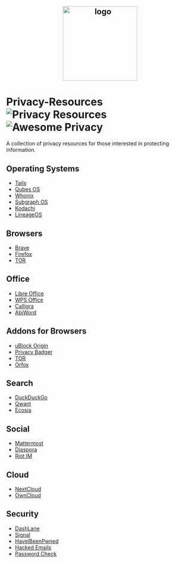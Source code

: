 <h2 align="center">
<img width="200" src="https://raw.githubusercontent.com/ramsal/Privacy-Resources/master/Privacy%20Resources.png" alt="logo">

# Privacy-Resources ![Privacy Resources](https://img.shields.io/badge/privacy-resources-green.svg) ![Awesome Privacy](https://img.shields.io/badge/awesome-privacy-red.svg)
A collection of privacy resources for those interested in protecting information. 
</h2>

## Operating Systems
- [Tails](https://tails.boum.org/index.es.html)
- [Qubes OS](https://www.qubes-os.org/)
- [Whonix](https://www.whonix.org/)
- [Subgraph OS](https://subgraph.com/)
- [Kodachi](https://sourceforge.net/projects/linuxkodachi/)
- [LineageOS](https://lineageos.org/)

## Browsers
- [Brave](https://brave.com/)
- [Firefox](https://www.mozilla.org/es-ES/firefox/)
- [TOR](https://www.torproject.org/download/)

## Office
- [Libre Office](https://duckduckgo.com/)
- [WPS Office](https://www.wps.com/)
- [Calligra](https://www.calligra.org/)
- [AbiWord](https://www.abisource.com/)

## Addons for Browsers
- [uBlock Origin](https://addons.mozilla.org/es/firefox/addon/ublock-origin/)
- [Privacy Badger](https://www.eff.org/es/node/99095)
- [TOR](https://www.torproject.org/download/)
- [Orfox](https://play.google.com/store/apps/details?id=info.guardianproject.orfox&hl=es)

## Search
- [DuckDuckGo](https://duckduckgo.com/)
- [Qwant](https://www.qwant.com/)
- [Ecosia](https://www.ecosia.org/)

## Social
- [Mattermost](https://mattermost.com/)
- [Diaspora](https://diasporafoundation.org/)
- [Riot IM](https://about.riot.im/)

## Cloud
- [NextCloud](https://nextcloud.com/)
- [OwnCloud](https://owncloud.org/)

## Security
- [DashLane](https://www.dashlane.com/)
- [Signal](https://www.signal.org/es/)
- [HaveIBeenPwned](https://haveibeenpwned.com/)
- [Hacked Emails](https://hacked-emails.com/)
- [Password Check](https://howsecureismypassword.net/)
